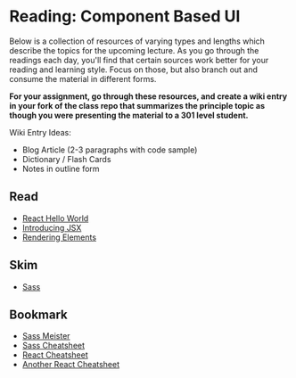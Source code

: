 # Reading: Component Based UI

Below is a collection of resources of varying types and lengths which describe the topics for the upcoming lecture. As you go through the readings each day, you'll find that certain sources work better for your reading and learning style. Focus on those, but also branch out and consume the material in different forms.

**For your assignment, go through these resources, and create a wiki entry in your fork of the class repo that summarizes the principle topic as though you were presenting the material to a 301 level student.**

Wiki Entry Ideas:

-   Blog Article (2-3 paragraphs with code sample)
-   Dictionary / Flash Cards
-   Notes in outline form

## Read

-   [React Hello World](https://facebook.github.io/react/docs/hello-world.html)
-   [Introducing JSX](https://facebook.github.io/react/docs/introducing-jsx.html)
-   [Rendering Elements](https://facebook.github.io/react/docs/rendering-elements.html)

## Skim

-   [Sass](https://sass-lang.com/)

## Bookmark

-   [Sass Meister](http://www.sassmeister.com)
-   [Sass Cheatsheet](https://devhints.io/sass)
-   [React Cheatsheet](https://devhints.io/react)
-   [Another React Cheatsheet](https://reactcheatsheet.com/)
